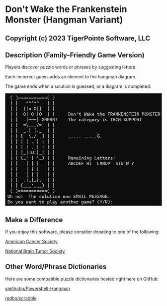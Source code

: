 # Don't Wake the Frankenstein Monster (Hangman Variant)
## Copyright (c) 2023 TigerPointe Software, LLC

## Description (Family-Friendly Game Version)
Players discover puzzle words or phrases by suggesting letters.

Each incorrect guess adds an element to the hangman diagram.

The game ends when a solution is guessed, or a diagram is completed.

![Hangman-Frankenstein](screenshot.png)

## Make a Difference
If you enjoy this software, please consider donating to one of the following:

[American Cancer Society](https://www.cancer.org)

[National Brain Tumor Society](https://braintumor.org)

## Other Word/Phrase Dictionaries
Here are some compatible puzzle dictionaries hosted right here on GitHub:

[smithcbp/Powershell-Hangman](https://github.com/smithcbp/Powershell-Hangman)

[redbo/scrabble](https://github.com/redbo/scrabble)